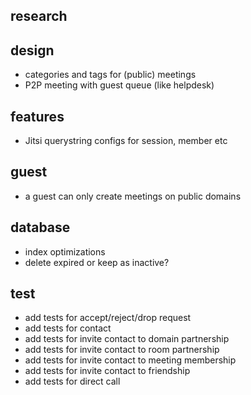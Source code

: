 ## research

## design

- categories and tags for (public) meetings
- P2P meeting with guest queue (like helpdesk)

## features

- Jitsi querystring configs for session, member etc

## guest

- a guest can only create meetings on public domains

## database

- index optimizations
- delete expired or keep as inactive?

## test

- add tests for accept/reject/drop request
- add tests for contact
- add tests for invite contact to domain partnership
- add tests for invite contact to room partnership
- add tests for invite contact to meeting membership
- add tests for invite contact to friendship
- add tests for direct call
